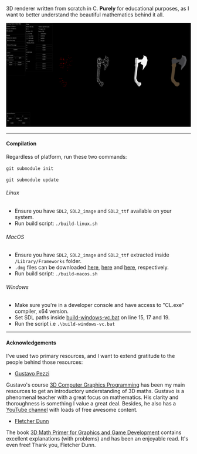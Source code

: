 3D renderer written from scratch in C. **Purely** for educational purposes, as I want to better understand the
beautiful mathematics behind it all.

![example](./assets/demo.png)

---

#### Compilation

Regardless of platform, run these two commands:

`git submodule init`

`git submodule update`

###### Linux

-   Ensure you have `SDL2`, `SDL2_image` and `SDL2_ttf` available on your system.
-   Run build script: `./build-linux.sh`

###### MacOS

-   Ensure you have `SDL2`, `SDL2_image` and `SDL2_ttf` extracted inside `/Library/Frameworks` folder.
-   `.dmg` files can be downloaded [here](https://github.com/libsdl-org/SDL/releases/download/release-2.30.0/SDL2-2.30.0.dmg), [here](https://github.com/libsdl-org/SDL_image/releases/download/release-2.8.2/SDL2_image-2.8.2.dmg) and [here](https://github.com/libsdl-org/SDL_ttf/releases/download/release-2.22.0/SDL2_ttf-2.22.0.dmg), respectively.
-   Run build script: `./build-macos.sh`

###### Windows

-   Make sure you're in a developer console and have access to "CL.exe" compiler, x64 version.
-   Set SDL paths inside [build-windows-vc.bat](./build-windows-vc.bat) on line 15, 17 and 19.
-   Run the script i.e `.\build-windows-vc.bat`

---

#### Acknowledgements

I've used two primary resources, and I want to extend gratitude to the people behind those resources:

-   [Gustavo Pezzi](https://twitter.com/pikuma)

Gustavo's course [3D Computer Graphics Programming](https://pikuma.com/courses/learn-3d-computer-graphics-programming) has been my main resources to get an introductory understanding of 3D maths.
Gustavo is a phenomenal teacher with a great focus on mathematics. His clarity and thoroughness is something I value a great deal.
Besides, he also has a [YouTube channel](https://www.youtube.com/@pikuma) with loads of free awesome content.

-   [Fletcher Dunn](https://twitter.com/ZPostFacto)

The book [3D Math Primer for Graphics and Game Development](https://gamemath.com/book/intro.html)
contains excellent explanations (with problems) and has been an enjoyable read. It's even free! Thank you, Fletcher Dunn.
